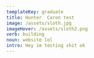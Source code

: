 ```yaml
---
templateKey: graduate
title: Hunter  Caron test
image: /assets/sloth.jpg
imageHover: /assets/sloth2.png
verb: building
noun: website lol
intro: Hey im testing shit ok
---
```


